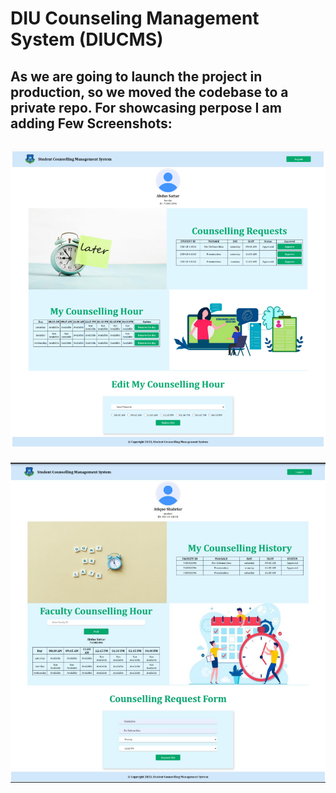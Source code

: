 # DIU Counseling Management System (DIUCMS)
As we are going to launch the project in production, so we moved the codebase to a private repo. For showcasing perpose I am adding Few Screenshots:
-----------------------------------
![Faculty View](faculty_view.PNG)
-----------------------------------
![Student View](student_view.PNG)
<!--
## Table of contents
* [Introduction](#introduction)
* [Status](#status)
* [Technologies](#technologies)
* [Setup](#setup)
* [Contribution](#contribution)
* [Contributors](#contributors)

## Introduction
This project, DIUCMS (DIU Counseling Management System), is a Django-based web application for managing counseling sessions. The project includes a superuser account for administrative purposes and uses PostgreSQL as the database.

## Status

![Static Badge](https://img.shields.io/badge/Repo%20Size-12.16%20MB-brightgreen)
![Static Badge](https://img.shields.io/badge/License-CC%20BY%20NC%204.0-blue)
![GitHub Repo stars](https://img.shields.io/github/stars/ishan-nahid/diu__cms)


## Technologies

| <p align="center">Front End</p> | <p align="center">Back End</p> | <p align="center">Databse</p>
| :------------- | :-------------: | -------------: |
| ![HTML5](https://img.shields.io/badge/html5-%23E34F26.svg?style=for-the-badge&logo=html5&logoColor=white) ![CSS3](https://img.shields.io/badge/css3-%231572B6.svg?style=for-the-badge&logo=css3&logoColor=white) ![JavaScript](https://img.shields.io/badge/javascript-%23323330.svg?style=for-the-badge&logo=javascript&logoColor=%23F7DF1E) | ![DJANGO](https://img.shields.io/badge/Django-092E20?style=for-the-badge&logo=django&logoColor=white) | ![POSTGRESQL](https://img.shields.io/badge/PostgreSQL-316192?style=for-the-badge&logo=postgresql&logoColor=white) | 

## Setup
1. Initialize the virtual environment:
   ```
   python -m venv virtenv
   ```
2. Activate the virtual environment: 
   - On Windows:
   ```
   virtenv\Scripts\activate.bat
   ```
   - On macOS/Linux:
   ```
   source virtenv/bin/activate
   ```

3. Install Django and other required packages:
   ```
   pip install -r requirements.txt
   ```
4. Navigate to the project folder:
   ```
   cd diucms
   ```

5. Make sure to setup database
   ```
   "NAME": "diucmsdb",
   "HOST": "localhost",
   "PORT": "5432",
   ```
6. Run migrations:
   ```
   python manage.py makemigrations
   python manage.py migrate
   ```
7. Start the development server:
   ```
   python manage.py runserver
   ```
  

## Contribution:
- Fork the repo to your Github.<br/>

- Clone the Forked Repository to your local machine.
	```
	git clone https://github.com/<username>/diu_cms
	```
- Change the directory to diucms (if not in it).
	```
	cd diu_cms
	```
- Add remote to the Original Repository.
	```
	git remote add upstream https://github.com/ishan-nahid/diu_cms
	```
- Check the remotes for this repository.
        ```
        git remote -v
        ```
- Always take a pull from the upstream repository to your master branch to keep it at par with the main project(updated repository).
        ```
        git pull upstream main
        ```
- Create a new branch.
        ```
        git checkout -b <your_branch_name>
        ```
- Perform your desired changes to the code base.
- Track your changes:heavy_check_mark: .
        ```
        git add . 
        ```
- Commit your changes .
        ```
        git commit -m "Relevant message"
        ```
- Push the committed changes in your feature branch to your remote repo.
        ```
        git push -u origin <your_branch_name>
        ```
- To create a pull request, click on `compare and pull requests`. Please ensure you compare your feature branch to the desired branch of the repository you are supposed to make a PR to.

- Add appropriate title and description to your pull request explaining your changes and efforts done.


- Click on `Create Pull Request`.


- Voila! You have made a PR to this repo. Sit back patiently and relax while your PR is reviewed


<!--
## Contributors
<div>
<h1 align="center">
 <b>Thanks to these amazing people
<h1>
<a href="https://github.com/ishan-nahid/diu_cms/contributors">
  <img src="https://contrib.rocks/image?repo=ishan-nahid/diu_cms&&max=817" />
</a>
</div>	-->


<!-- [![contributors](https://contrib.rocks/image?repo=ishan-nahid/diu_cms)](https://github.com/ishan-nahid/diu_cms/graphs/contributors) -->
<!-- [![](https://opencollective.com/ishan-nahid/diu_cms/contributors.svg?width=890&button=false)](https://github.com/ishan-nahid/diu_cms/graphs/contributors) -->
<!--## Contributors
[![ISHAN AHMAD](https://github.com/ishan-nahid.png?size=70)](https://github.com/ishan-nahid)
[![ATIQUE SHAHRIAR](https://github.com/atiqueshahriar.png?size=70)](https://github.com/atiqueshahriar)
[![Faiyaz Rafid](https://github.com/faiyaz666.png?size=70)](https://github.com/faiyaz666)
[![MK Rashmi](https://github.com/mahjabin-rashmi.png?size=70)](https://github.com/mahjabin-rashmi)
[![Shreya](https://github.com/shreya-14489.png?size=70)](https://github.com/shreya-14489)


##

<div align="center">
   <h3>Show some ❤️ by starring this awesome repository!</h3>
</div>
-->
